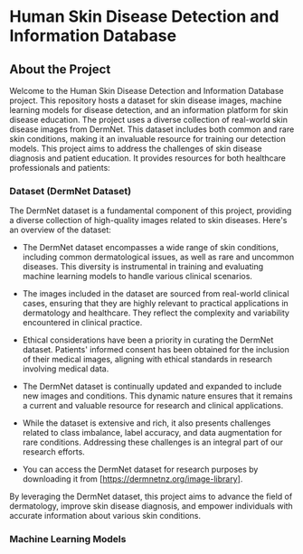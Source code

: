 
# Human Skin Disease Detection and Information Database



## About the Project

Welcome to the Human Skin Disease Detection and Information Database project. This repository hosts a dataset for skin disease images, machine learning models for disease detection, and an information platform for skin disease education.
The project uses a diverse collection of real-world skin disease images from DermNet. This dataset includes both common and rare skin conditions, making it an invaluable resource for training our detection models.
This project aims to address the challenges of skin disease diagnosis and patient education. It provides resources for both healthcare professionals and patients:

### Dataset (DermNet Dataset)

The DermNet dataset is a fundamental component of this project, providing a diverse collection of high-quality images related to skin diseases. Here's an overview of the dataset:

- The DermNet dataset encompasses a wide range of skin conditions, including common dermatological issues, as well as rare and uncommon diseases. This diversity is instrumental in training and evaluating machine learning models to handle various clinical scenarios.

- The images included in the dataset are sourced from real-world clinical cases, ensuring that they are highly relevant to practical applications in dermatology and healthcare. They reflect the complexity and variability encountered in clinical practice.

- Ethical considerations have been a priority in curating the DermNet dataset. Patients' informed consent has been obtained for the inclusion of their medical images, aligning with ethical standards in research involving medical data.

- The DermNet dataset is continually updated and expanded to include new images and conditions. This dynamic nature ensures that it remains a current and valuable resource for research and clinical applications.

- While the dataset is extensive and rich, it also presents challenges related to class imbalance, label accuracy, and data augmentation for rare conditions. Addressing these challenges is an integral part of our research efforts.

- You can access the DermNet dataset for research purposes by downloading it from [https://dermnetnz.org/image-library].

By leveraging the DermNet dataset, this project aims to advance the field of dermatology, improve skin disease diagnosis, and empower individuals with accurate information about various skin conditions.

### Machine Learning Models









